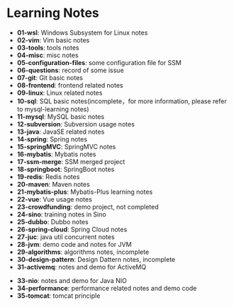 # Learning Notes

- **01-wsl**: Windows Subsystem for Linux notes
- **02-vim**: Vim basic notes
- **03-tools**: tools notes
- **04-misc**: misc notes
- **05-configuration-files**: some configuration file for SSM
- **06-questions**: record of some issue
- **07-git**: Git basic notes
- **08-frontend**: frontend related notes
- **09-linux**: Linux related notes
- **10-sql**: SQL basic notes(incomplete，for more information, please refer to mysql-learning notes)
- **11-mysql**: MySQL basic notes
- **12-subversion**: Subversion usage notes
- **13-java**: JavaSE related notes
- **14-spring**: Spring notes
- **15-springMVC**: SpringMVC notes
- **16-mybatis**: Mybatis notes
- **17-ssm-merge**: SSM merged project
- **18-springboot**: SpringBoot notes
- **19-redis**: Redis notes
- **20-maven**: Maven notes
- **21-mybatis-plus**: Mybatis-Plus learning notes
- **22-vue**: Vue usage notes
- **23-crowdfunding**: demo project, not completed
- **24-sino**: training notes in Sino
- **25-dubbo**: Dubbo notes
- **26-spring-cloud**: Spring Cloud notes
- **27-juc**: java util concurrent notes
- **28-jvm**: demo code and notes for JVM
- **29-algorithms**: algorithms notes, incomplete
- **30-design-pattern**: Design Dattern notes, incomplete
- **31-activemq**: notes and demo for ActiveMQ
<!-- - **32-audition**: audition record -->
- **33-nio**: notes and demo for Java NIO
- **34-performance**: performance related notes and demo code
- **35-tomcat**: tomcat principle
